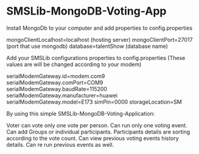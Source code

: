 # SMSLib-MongoDB-Voting-App

Install MongoDb to your computer and add properties to config.properties<br />

mongoClientLocalhost=localhost (hosting server)
mongoClientPort=27017 (port that use mongodb)
database=talentShow (database name)

Add your SMSLib configurations properties to config.properties
(These values are will be changed according to your modem)

serialModemGateway.id=modem.com9
serialModemGateway.comPort=COM9
serialModemGateway.baudRate=115200
serialModemGateway.manufacturer=huawei
serialModemGateway.model=E173
simPin=0000
storageLocation=SM

By using this simple SMSLib-MongoDB-Voting-Application:

Voter can vote only one vote per person.
Can run only one voting event.
Can add Groups or individual participants.
Participants details are sorting according to the vote count.
Can view previous voting events history details.
Can re run previous events as well.
